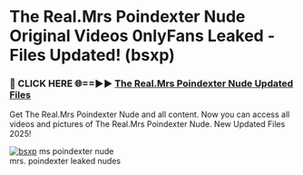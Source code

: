 # The Real.Mrs Poindexter Nude Original Videos 0nlyFans Leaked - Files Updated! (bsxp)

<h3>🔴 CLICK HERE 🌐==►► <a href="https://tinyurl.com/52m3yx9h" rel="nofollow">The Real.Mrs Poindexter Nude Updated Files</a></h3>

Get The Real.Mrs Poindexter Nude and all content. Now you can access all videos and pictures of The Real.Mrs Poindexter Nude. New Updated Files 2025!

[![bsxp](https://i.imgur.com/TnHtlc8.gif)](https://tinyurl.com/52m3yx9h)
ms poindexter nude<br>
mrs. poindexter leaked nudes